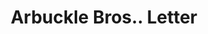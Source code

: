 ---
doi: 10.7916/D8ZC9F1R
date_other: '1907'
date_other_textual: '1907'
form: correspondence
genre:
- Letters (correspondence)
name:
- Arbuckle Bros.
object_in_context_url: https://biggert.cul.columbia.edu/items/view/ave_biggert_00948
subject_hierarchical_geographic:
- New York, New York, United States
subject_name:
- Arbuckle Bros.
title: Arbuckle Bros.. Letter
sort_title: Arbuckle Bros.. Letter
call_number: ave_biggert_00948
coordinates:
- 40.71277777777778,-74.00583333333333
pid: ave_biggert_00948
identifiers: ave_biggert_00948
thumbnail: https://derivativo-3.library.columbia.edu/iiif/2/ldpd:344320/full/!256,256/0/native.jpg
permalink: "/items/ave_biggert_00948/"
layout: iiif-image-page
---